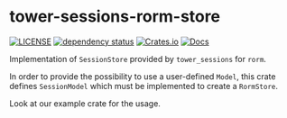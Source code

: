 # tower-sessions-rorm-store

[![LICENSE](https://img.shields.io/github/license/rorm-orm/tower-sessions-rorm-store?color=blue)](LICENSE)
[![dependency status](https://deps.rs/repo/github/rorm-orm/tower-sessions-rorm-store/status.svg)](https://deps.rs/repo/github/rorm-orm/tower-sessions-rorm-store)
[![Crates.io](https://img.shields.io/crates/v/tower-sessions-rorm-store?label=Crates.io)](https://crates.io/crates/tower-sessions-rorm-store)
[![Docs](https://img.shields.io/docsrs/tower-sessions-rorm-store?label=Docs)](https://docs.rs/tower-sessions-rorm-store/latest)

Implementation of `SessionStore` provided by `tower_sessions` for `rorm`.

In order to provide the possibility to use a user-defined `Model`, this crate
defines `SessionModel` which must be implemented to create a `RormStore`.

Look at our example crate for the usage.
